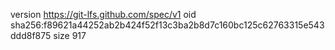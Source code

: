 version https://git-lfs.github.com/spec/v1
oid sha256:f89621a44252ab2b424f52f13c3ba2b8d7c160bc125c62763315e543ddd8f875
size 917
